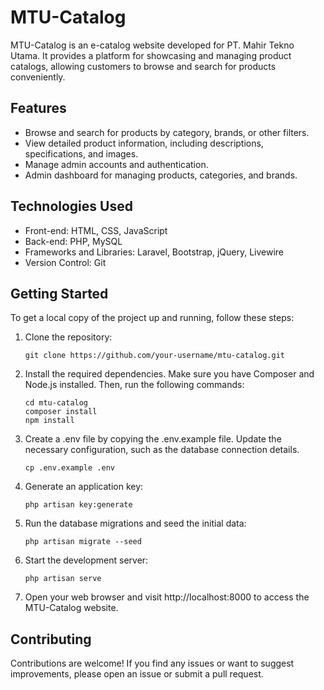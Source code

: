 # MTU-Catalog

MTU-Catalog is an e-catalog website developed for PT. Mahir Tekno Utama. It provides a platform for showcasing and managing product catalogs, allowing customers to browse and search for products conveniently.

## Features

- Browse and search for products by category, brands, or other filters.
- View detailed product information, including descriptions, specifications, and images.
- Manage admin accounts and authentication.
- Admin dashboard for managing products, categories, and brands.

## Technologies Used

- Front-end: HTML, CSS, JavaScript
- Back-end: PHP, MySQL
- Frameworks and Libraries: Laravel, Bootstrap, jQuery, Livewire
- Version Control: Git

## Getting Started

To get a local copy of the project up and running, follow these steps:

1. Clone the repository:

   ```shell
   git clone https://github.com/your-username/mtu-catalog.git

2. Install the required dependencies. Make sure you have Composer and Node.js installed. Then, run the following commands:

    ```shell
    cd mtu-catalog
    composer install
    npm install

3. Create a .env file by copying the .env.example file. Update the necessary configuration, such as the database connection details.

    ```shell
    cp .env.example .env

4. Generate an application key:

    ```shell
    php artisan key:generate
    
5. Run the database migrations and seed the initial data:

    ```shell
    php artisan migrate --seed
    
6. Start the development server:
   
    ```shell
    php artisan serve
    
7. Open your web browser and visit http://localhost:8000 to access the MTU-Catalog website.

## Contributing
Contributions are welcome! If you find any issues or want to suggest improvements, please open an issue or submit a pull request.

